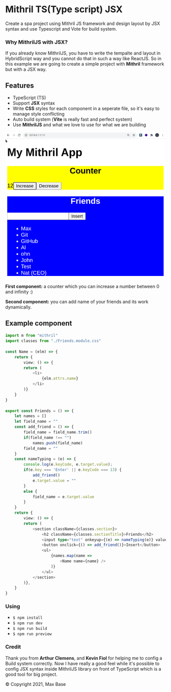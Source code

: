 # Mithril TS(Type script) JSX

Create a spa project using Mithril JS framework and design layout by JSX syntax and use Typescript and Vote for build system.

### Why MithrilJS with JSX?

If you already know MithrilJS, you have to write the tempalte and layout in HybridScript way and you cannot do that in such a way like ReactJS.
So in this example we are going to create a simple project with **Mithril** framework but with a JSX way.

## Features

- TypeScript (TS)
- Support **JSX** syntax
- Write **CSS** styles for each component in a seperate file, so it's easy to manage style conflicting
- Auto build system (**Vite** is really fast and perfect system)
- Use **MithrilJS** and what we love to use for what we are building

[![Mithril-JS/Type script with support of JSX syntax](preview.png)](https://basemax.github.io/MithrilTS-JSX/dist/)

**First component:** a counter which you can increase a number between 0 and infinity :)

**Second component:** you can add name of your friends and its work dynamically.

## Example component

```typescript
import m from "mithril"
import classes from "./Friends.module.css"

const Name = (elm) => {
    return {
        view: () => {
        return (
            <li>
                {elm.attrs.name}
            </li>
        )}
    }
}

export const Friends = () => {
    let names = []
    let field_name = ""
    const add_friend = () => {
        field_name = field_name.trim()
        if(field_name !== "")
            names.push(field_name)
        field_name = ""
    }
    const nameTyping = (e) => {
        console.log(e.keyCode, e.target.value);
        if(e.key === 'Enter' || e.keyCode === 13) {
            add_friend()
            e.target.value = ""
        }
        else {
            field_name = e.target.value
        }
    }
    return {
        view: () => {
        return (
            <section className={classes.section}>
                <h2 className={classes.sectionTitle}>Friends</h2>
                <input type="text" onkeyup={(e) => nameTyping(e)} value={field_name} />
                <button onclick={() => add_friend()}>Insert</button>
                <ul>
                    {names.map(name =>
                        <Name name={name} />
                    )}
                </ul>
            </section>
        )},
    }
}
```
### Using

- `$ npm install`
- `$ npm run dev`
- `$ npm run build`
- `$ npm run preview`

### Credit

Thank you from **Arthur Clemens**, and **Kevin Fiol** for helping me to config a Build system correctly. Now I have really a good feel while it's possible to config JSX syntax inside MithrilJS library on front of TypeScript which is a good tool for big project.

© Copyright 2021, Max Base
